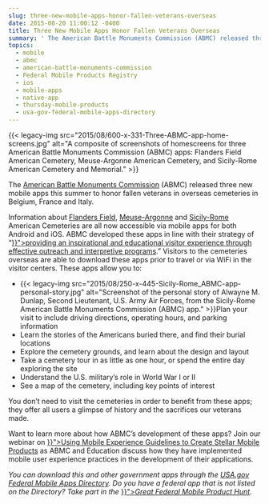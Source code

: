 ```yaml
---
slug: three-new-mobile-apps-honor-fallen-veterans-overseas
date: 2015-08-20 11:00:12 -0400
title: Three New Mobile Apps Honor Fallen Veterans Overseas
summary: ' The American Battle Monuments Commission (ABMC) released three new mobile apps this summer to honor fallen veterans in overseas cemeteries in Belgium, France and'
topics:
  - mobile
  - abmc
  - american-battle-monuments-commission
  - Federal Mobile Products Registry
  - ios
  - mobile-apps
  - native-app
  - thursday-mobile-products
  - usa-gov-federal-mobile-apps-directory
---
```


{{< legacy-img src="2015/08/600-x-331-Three-ABMC-app-home-screens.jpg" alt="A composite of screenshots of homescreens for three American Battle Monuments Commission (ABMC) apps: Flanders Field American Cemetery, Meuse-Argonne American Cemetery, and Sicily-Rome American Cemetery and Memorial." >}}

The </span>[<span style="font-weight: 400">American Battle Monuments Commission</span>](https://www.abmc.gov/) <span style="font-weight: 400">(ABMC) released three new mobile apps this summer to honor fallen veterans in overseas cemeteries in Belgium, France and Italy.</p> 

<p>
  Information about </span><a href="https://www.abmc.gov/cemeteries-memorials/europe/flanders-field-american-cemetery#.VdS7CCxViko"><span style="font-weight: 400">Flanders Field</span></a><span style="font-weight: 400">, </span><a href="https://www.abmc.gov/cemeteries-memorials/europe/meuse-argonne-american-cemetery#.VdS61yxViko"><span style="font-weight: 400">Meuse-Argonne</span></a><span style="font-weight: 400"> and </span><a href="https://www.abmc.gov/cemeteries-memorials/europe/sicily-rome-american-cemetery#.VdS7JSxViko"><span style="font-weight: 400">Sicily-Rome</span></a><span style="font-weight: 400"> American Cemeteries are all now accessible via mobile apps for both Android and iOS. ABMC developed these apps in line with their strategy of &#8220;</span><a href="{{< link "2015-07-01-planning-with-a-purpose-3-reasons-why-agencies-created-native-apps.md" >}}"><span style="font-weight: 400">providing an inspirational and educational visitor experience through effective outreach and interpretive programs</span></a><span style="font-weight: 400">.” Visitors to the cemeteries overseas are able to download these apps prior to travel or via WiFi in the visitor centers. These apps allow you to:</p> 
  
  <ul>
    <li style="font-weight: 400">
      {{< legacy-img src="2015/08/250-x-445-Sicily-Rome_ABMC-app-personal-story.jpg" alt="Screenshot of the personal story of Alwayne M. Dunlap, Second Lieutenant, U.S. Army Air Forces, from the Sicily-Rome American Battle Monuments Commission (ABMC) app." >}}Plan your visit to include driving directions, operating hours, and parking information
    </li>
    <li style="font-weight: 400">
      Learn the stories of the Americans buried there, and find their burial locations
    </li>
    <li style="font-weight: 400">
      Explore the cemetery grounds, and learn about the design and layout
    </li>
    <li style="font-weight: 400">
      Take a cemetery tour in as little as one hour, or spend the entire day exploring the site
    </li>
    <li style="font-weight: 400">
      Understand the U.S. military’s role in World War I or II
    </li>
    <li style="font-weight: 400">
      See a map of the cemetery, including key points of interest
    </li>
  </ul>
  
  <p>
    You don’t need to visit the cemeteries in order to benefit from these apps; they offer all users a glimpse of history and the sacrifices our veterans made.
  </p>
  
  <p>
    Want to learn more about how ABMC&#8217;s development of these apps? Join our webinar on <a href="{{< tmp "events/using-mobile-user-experince-guidelines-to-create-stellar-mobile-products.md" >}}">Using Mobile Experience Guidelines to Create Stellar Mobile Products</a> as ABMC and Education discuss how they have implemented mobile user experience practices in the development of their applications.
  </p>
  
  <p>
     
  </p>
  
  <p>
    <i>You can download this and other government apps through the </span></i><a href="https://www.usa.gov/mobile-apps"><i><span style="font-weight: 400">USA.gov Federal Mobile Apps Directory</span></i></a><i><span style="font-weight: 400">. Do you have a federal app that is not listed on the Directory? Take part in the </span></i><a href="{{< link "2015-05-21-start-sleuthing-with-the-great-federal-mobile-product-hunt.md" >}}"><i><span style="font-weight: 400">Great Federal Mobile Product Hunt</span></i></a><i><span style="font-weight: 400">.</i></p>